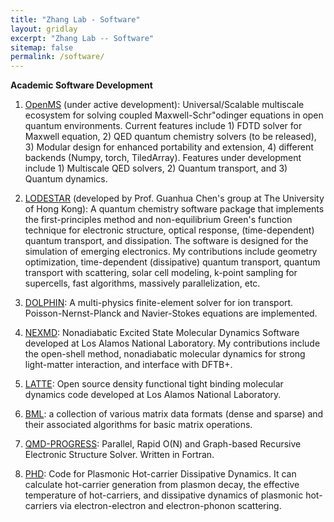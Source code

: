 ```yaml
---
title: "Zhang Lab - Software"
layout: gridlay
excerpt: "Zhang Lab -- Software"
sitemap: false
permalink: /software/
---
```


<style>
img{
  border-radius: 10px;
}
.col-md-3 {
  margin-top:10px;
  margin-bottom:10px;
  padding:0px;
  display:block;
  overflow:hidden;
  text-align:center;
  display: table-cell;
  background: white;
  border-radius: 20px;
  height: auto;
}
iframe {
  margin:0;
  padding:0;
  width: 175px;
  display: inline;
  vertical-align: middle;
}
</style>

<b> Academic Software Development </b>

1. <a href="https://github.com/lanl/OpenMS">OpenMS</a> (under active development): Universal/Scalable multiscale ecosystem for solving coupled Maxwell-Schr\"odinger equations in open quantum environments. Current features include 1) FDTD solver for Maxwell equation, 2) QED quantum chemistry solvers (to be released), 3) Modular design for enhanced portability and extension, 4) different backends (Numpy, torch, TiledArray). Features under development include 1) Multiscale QED solvers, 2) Quantum transport, and 3) Quantum dynamics. 

1. <a href="http://yangtze.hku.hk/home/software.php">LODESTAR</a> (developed by Prof. Guanhua Chen's group at The University of Hong Kong): A quantum chemistry software package that implements the first-principles method and non-equilibrium Green's function technique for electronic structure, optical response, (time-dependent) quantum transport, and dissipation. The software is designed for the simulation of emerging electronics. My contributions include geometry optimization, time-dependent (dissipative) quantum transport, quantum transport with scattering, solar cell modeling, k-point sampling for supercells, fast algorithms, massively parallelization, etc.

1. <a href="https://github.com/ares201005/dolphin">DOLPHIN</a>: A multi-physics finite-element solver for ion transport. Poisson-Nernst-Planck and Navier-Stokes equations are implemented.

1. <a href="https://github.com/lanl/NEXMD">NEXMD</a>: Nonadiabatic Excited State Molecular Dynamics Software developed at Los Alamos National Laboratory. My contributions include the open-shell method, nonadiabatic molecular dynamics for strong light-matter interaction, and interface with DFTB+.

1. <a href="https://github.com/lanl/LATTE">LATTE</a>: Open source density functional tight binding molecular dynamics code developed at Los Alamos National Laboratory.

1. <a href="https://github.com/lanl/bml">BML</a>: a collection of various matrix data formats (dense and sparse) and their associated algorithms for basic matrix operations.

1. <a href="https://github.com/lanl/qmd-progress">QMD-PROGRESS</a>: Parallel, Rapid O(N) and Graph-based Recursive Electronic Structure Solver. Written in Fortran.

1. <a href="https://github.com/ares201005/phd.git">PHD</a>:  Code for Plasmonic Hot-carrier Dissipative Dynamics. It can calculate hot-carrier generation from plasmon decay, the effective temperature of hot-carriers, and dissipative dynamics of plasmonic hot-carriers via electron-electron and electron-phonon scattering. 



<!--
{% for res in site.data.softwarelist %}

{% if res.highlight == 1 %}

<div class="row">

<div class="col-sm-12 clearfix">
 <div class="well">
  <h4><b>{{ res.title }}</b></h4>
  <h5> {{ res.short }}</h5>
  <img src="{{ site.url }}{{ site.baseurl }}/images/slider/{{ res.image }}" class="img-responsive" width="45%" style="float: left" />
  <p>{{ res.description }}</p>
  <p>{{ res.description2 }}</p>
 </div>
</div>

</div>

{% endif %}
{% endfor %}
-->

<p> &nbsp; </p>





